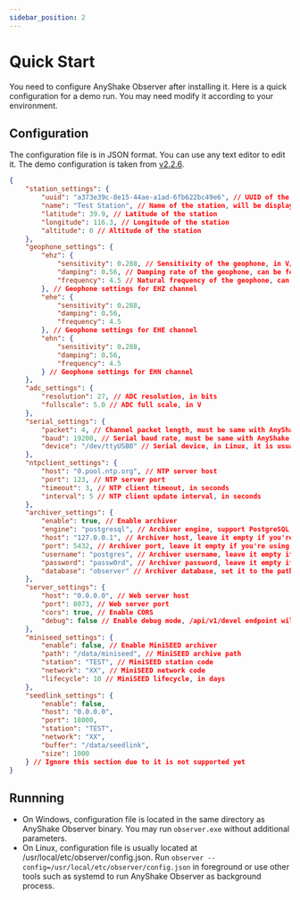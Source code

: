 ```yaml
---
sidebar_position: 2
---
```


# Quick Start

You need to configure AnyShake Observer after installing it. Here is a quick configuration for a demo run. You may need modify it according to your environment.

## Configuration

The configuration file is in JSON format. You can use any text editor to edit it. The demo configuration is taken from [v2.2.6](https://github.com/anyshake/observer/releases/tag/Release_v2.2.6p-0b9335e6).

```json
{
    "station_settings": {
        "uuid": "a373e39c-8e15-44ae-a1ad-6fb622bc49e6", // UUID of the station, you can generate it with `uuidgen` command, or pick one from uuidgenerator.net
        "name": "Test Station", // Name of the station, will be displayed on the web page
        "latitude": 39.9, // Latitude of the station
        "longitude": 116.3, // Longitude of the station
        "altitude": 0 // Altitude of the station
    },
    "geophone_settings": {
        "ehz": {
            "sensitivity": 0.288, // Sensitivity of the geophone, in V/cm/s, can be found in the datasheet of the geophone
            "damping": 0.56, // Damping rate of the geophone, can be found in the datasheet of the geophone
            "frequency": 4.5 // Natural frequency of the geophone, can be found in the datasheet of the geophone
        }, // Geophone settings for EHZ channel
        "ehe": {
            "sensitivity": 0.288,
            "damping": 0.56,
            "frequency": 4.5
        }, // Geophone settings for EHE channel
        "ehn": {
            "sensitivity": 0.288,
            "damping": 0.56,
            "frequency": 4.5
        } // Geophone settings for EHN channel
    },
    "adc_settings": {
        "resolution": 27, // ADC resolution, in bits
        "fullscale": 5.0 // ADC full scale, in V
    },
    "serial_settings": {
        "packet": 4, // Channel packet length, must be same with AnyShake Explorer
        "baud": 19200, // Serial baud rate, must be same with AnyShake Explorer
        "device": "/dev/ttyUSB0" // Serial device, in Linux, it is usually starts with /dev/tty, in Windows, it is usually starts with COM
    },
    "ntpclient_settings": {
        "host": "0.pool.ntp.org", // NTP server host
        "port": 123, // NTP server port
        "timeout": 3, // NTP client timeout, in seconds
        "interval": 5 // NTP client update interval, in seconds
    },
    "archiver_settings": {
        "enable": true, // Enable archiver
        "engine": "postgresql", // Archiver engine, support PostgreSQL, MySQL, SQLite, MSSQL
        "host": "127.0.0.1", // Archiver host, leave it empty if you're using SQLite
        "port": 5432, // Archiver port, leave it empty if you're using SQLite
        "username": "postgres", // Archiver username, leave it empty if you're using SQLite
        "password": "passw0rd", // Archiver password, leave it empty if you're using SQLite
        "database": "observer" // Archiver database, set it to the path of SQLite database file if you're using SQLite
    },
    "server_settings": {
        "host": "0.0.0.0", // Web server host
        "port": 8073, // Web server port
        "cors": true, // Enable CORS
        "debug": false // Enable debug mode, /api/v1/devel endpoint will be available
    },
    "miniseed_settings": {
        "enable": false, // Enable MiniSEED archiver
        "path": "/data/miniseed", // MiniSEED archive path
        "station": "TEST", // MiniSEED station code
        "network": "XX", // MiniSEED network code
        "lifecycle": 10 // MiniSEED lifecycle, in days
    },
    "seedlink_settings": {
        "enable": false,
        "host": "0.0.0.0",
        "port": 18000,
        "station": "TEST",
        "network": "XX",
        "buffer": "/data/seedlink",
        "size": 1000
    } // Ignore this section due to it is not supported yet
}
```

## Runnning

 - On Windows, configuration file is located in the same directory as AnyShake Observer binary. You may run `observer.exe` without additional parameters.
 - On Linux, configuration file is usually located at /usr/local/etc/observer/config.json. Run `observer --config=/usr/local/etc/observer/config.json` in foreground or use other tools such as systemd to run AnyShake Observer as background process.
